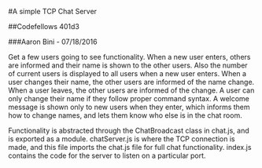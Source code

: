 #A simple TCP Chat Server

##Codefellows 401d3

###Aaron Bini - 07/18/2016

Get a few users going to see functionality. When a new user enters, others are informed and their name is shown to the other users. Also the number of current users is displayed to all users when a new user enters. When a user changes their name, the other users are informed of the name change. When a user leaves, the other users are informed of the change. A user can only change their name if they follow proper command syntax. A welcome message is shown only to new users when they enter, which informs them how to change names, and lets them know who else is in the chat room.

Functionality is abstracted through the ChatBroadcast class in chat.js, and is exported as a module. chatServer.js is where the TCP connection is made, and this file imports the chat.js file for full chat functionality. index.js contains the code for the server to listen on a particular port.
